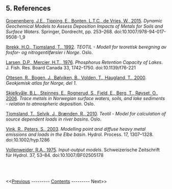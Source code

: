 ## 5. References

[Groenenberg, J.E., Tipping, E., Bonten, L.T.C., de Vries, W., 2015](https://link.springer.com/chapter/10.1007%2F978-94-017-9508-1_9). *Dynamic Geochemical Models to Assess Deposition Impacts of Metals for Soils and Surface Waters*. Springer, Dordrecht, pp. 253–268. doi:10.1007/978-94-017-9508-1_9

[Ibrekk, H.O., Tjomsland, T., 1992](https://niva.brage.unit.no/niva-xmlui/handle/11250/206972). *TEOTIL - Modell for teoretisk beregning av fosfor- og nitrogentilførsler i Norge*. Oslo.

[Larsen, D.P., Mercier, H.T., 1976](https://cdnsciencepub.com/doi/10.1139/f76-221). *Phosphorus Retention Capacity of Lakes*. J. Fish. Res. Board Canada 33, 1742–1750. doi:10.1139/f76-221

[Ottesen, R., Bogen, J., Bølviken, B., Volden, T., Haugland, T., 2000](https://www.ngu.no/publikasjon/geokjemisk-atlas-norge-del-1). *Geokjemisk atlas for Norge, del 1*.

[Skjelkvåle, B.L., Steinnes, E., Rognerud, S., Fjeld, E., Berg, T., Røyset, O., 2006](https://niva.brage.unit.no/niva-xmlui/handle/11250/213255). *Trace metals in Norwegian surface waters, soils, and lake sediments - relation to atmospheric deposition*. Oslo.

[Tjomsland, T., Selvik, J., Brænden, R., 2010](https://niva.brage.unit.no/niva-xmlui/handle/11250/214825). *Teotil - Model for calculation of source dependent loads in river basins*. Oslo.

[Vink, R., Peters, S., 2003](https://onlinelibrary.wiley.com/doi/abs/10.1002/hyp.1286). *Modelling point and diffuse heavy metal emissions and loads in the Elbe basin*. Hydrol. Process. 17, 1307–1328. doi:10.1002/hyp.1286

[Vollenweider, R.A., 1975](https://link.springer.com/article/10.1007/BF02505178). *Input-output models*. Schweizerische Zeitschrift für Hydrol. 37, 53–84. doi:10.1007/BF02505178



\
\
\
<<[Previous](08_conclusion.html) --------- [Contents](00_intro_and_toc.html) --------- Next>>